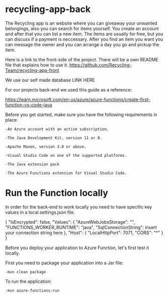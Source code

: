 # recycling-app-back

The Recycling app is an website where you can giveaway your unwanted belongings, also you can search for items yourself. You create an account and after that you can list a new item. The items are usually for free, but you can discuss if a payment is neccessary. After you find an item you want you can message the owner and you can arrange a day you go and pickup the item. 

Here is a link to the front-side of the project. There will be a own README file that explains how to use it. 
https://github.com/Recycling-Team/recycling-app-front

We use our self made database LINK HERE 

For our projects back-end we used this guide as a reference:


https://learn.microsoft.com/en-us/azure/azure-functions/create-first-function-vs-code-java


Before you get started, make sure you have the following requirements in place:

    -An Azure account with an active subscription. 

    -The Java Development Kit, version 11 or 8.

    -Apache Maven, version 3.0 or above.

    -Visual Studio Code on one of the supported platforms.

    -The Java extension pack

    -The Azure Functions extension for Visual Studio Code.
  
  
# Run the Function locally

In order for the back-end to work locally you need to have specific key values in a local.settings.json file.


{
    "IsEncrypted": false,
    "Values": {
        "AzureWebJobsStorage": "",
        "FUNCTIONS_WORKER_RUNTIME": "java",
        "SqlConnectionString": insert your connection string here
    },
    "Host": {
        "LocalHttpPort": 7071,
        "CORS": "*"
    }
}

Before you deploy your application to Azure Function, let's first test it locally.

First you need to package your application into a Jar file:

    -mvn clean package

To run the application:

    -mvn azure-functions:run
